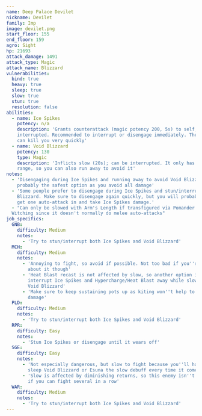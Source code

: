 ```yaml
---
name: Deep Palace Devilet
nickname: Devilet
family: Imp
image: devilet.png
start_floor: 155
end_floor: 159
agro: Sight
hp: 21693
attack_damage: 1491
attack_type: Magic
attack_name: Blizzard
vulnerabilities:
  bind: true
  heavy: true
  sleep: true
  slow: true
  stun: true
  resolution: false
abilities:
  - name: Ice Spikes
    potency: n/a
    description: 'Grants counterattack (magic potency 200, 5s) to self; can be
    interrupted. Recommended to interrupt or disengage immediately. The damage
    can kill you very quickly'
  - name: Void Blizzard
    potency: 130
    type: Magic
    description: 'Inflicts slow (20s); can be interrupted. It only has medium
    range, so you can also run away to avoid it'
notes:
  - 'Disengaging during Ice Spikes and running away to avoid Void Blizzard is
    probably the safest option as you avoid all damage'
  - 'Some people prefer to disengage during Ice Spikes and stun/interrupt Void
    Blizzard. Make sure to disengage again quickly, but you will probably still
    get one auto-attack in and take Ice Spikes damage.'
  - "Can only be slowed with Arm's Length if transfigured via Pomander of
  Witching since it doesn't normally do melee auto-attacks"
job_specifics:
  GNB:
    difficulty: Medium
    notes:
      - 'Try to stun/interrupt both Ice Spikes and Void Blizzard'
  MCH:
    difficulty: Medium
    notes:
      - 'Annoying to fight, so avoid if possible. Not too bad if you''re smart
        about it though'
      - 'Heat Blast recast is not affected by slow, so another option is to
        interrupt Ice Spikes and Hypercharge/Heat Blast away while slowed by
        Void Blizzard'
      - 'Make sure to keep sustaining pots up as kiting won''t help to mitigate
        damage'
  PLD:
    difficulty: Medium
    notes:
      - 'Try to stun/interrupt both Ice Spikes and Void Blizzard'
  RPR:
    difficulty: Easy
    notes:
      - 'Stun Ice Spikes or disengage until it wears off'
  SGE:
    difficulty: Easy
    notes:
      - 'Not especially dangerous, but slow to fight because you''ll have to
        sleep Void Blizzard or Esuna the slow debuff every time it comes up'
      - 'Slow is affected by diminishing returns, so this enemy isn''t as bad
        if you can fight several in a row'
  WAR:
    difficulty: Medium
    notes:
      - 'Try to stun/interrupt both Ice Spikes and Void Blizzard'
---
```

